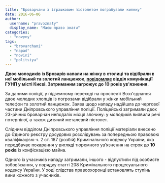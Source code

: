 ```yaml
---
title: "Броварчани з іграшковим пістолетом пограбували киянку"
date: 2016-06-06
author: 
  username: "pravoznaty"
  display_name: "Маєш право знати"
categories: 
  - "novyny"
tags: 
  - "brovarchani"
  - "napad"
  - "novini"
  - "politsiya"
---
```


**Двоє молодиків із Броварів напали на жінку в столиці та відібрали в неї мобільний та золотий ланцюжок, [повідомляє](https://www.npu.gov.ua/uk/publish/article/1932567) відділ комунікації ГУНП у місті Києві. Затриманим загрожує до 10 років ув'язнення.**

За даними поліції, у підземному переході на проспекті Возз'єднання двоє молодих хлопців із погрозами відібрали у жінки мобільний телефон та золотий ланцюжок. Заява щодо нападу надійшла до чергової частини Дніпровського управління поліції. Поліцейські затримали двох 23-річних броварчан неподалік місця злочину: у молодиків виявили речі потерпілої, а також дитячий металевий пістолет.

Слідчим відділом Дніпровського управління поліції матеріали внесено до Єдиного реєстру досудових розслідувань за попередньою правовою кваліфікацією ч. 2 ст. 187 (розбій) Кримінального кодексу України, яка передбачає покарання у вигляді тюремного ув’язнення на строк до **10 років** із конфіскацією майна.

Одного із учасників нападу затримали, іншого - відпустили під особисте зобов’язання, у порядку статті 208 Кримінального процесуального кодексу України. У ході слідства правоохоронці встановлять ступінь вини кожного з учасників.
